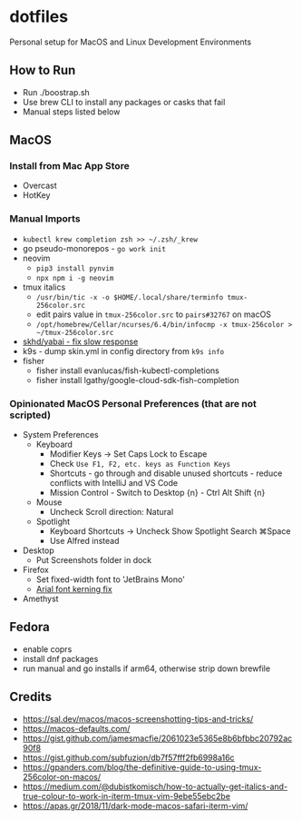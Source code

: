 # dotfiles

Personal setup for MacOS and Linux Development Environments

## How to Run

- Run ./boostrap.sh
- Use brew CLI to install any packages or casks that fail
- Manual steps listed below

## MacOS

### Install from Mac App Store

- Overcast
- HotKey

### Manual Imports

- `kubectl krew completion zsh >> ~/.zsh/_krew`
- go pseudo-monorepos - `go work init`
- neovim
  - `pip3 install pynvim`
  - `npx npm i -g neovim`
- tmux italics
  - `/usr/bin/tic -x -o $HOME/.local/share/terminfo tmux-256color.src`
  - edit pairs value in `tmux-256color.src` to `pairs#32767` on macOS
  - `/opt/homebrew/Cellar/ncurses/6.4/bin/infocmp -x tmux-256color > ~/tmux-256color.src`
- [skhd/yabai - fix slow response](https://github.com/koekeishiya/skhd/issues/150)
- k9s - dump skin.yml in config directory from `k9s info`
- fisher
  - fisher install evanlucas/fish-kubectl-completions
  - fisher install lgathy/google-cloud-sdk-fish-completion

### Opinionated MacOS Personal Preferences (that are not scripted)

- System Preferences
  - Keyboard
    - Modifier Keys -> Set Caps Lock to Escape
    - Check `Use F1, F2, etc. keys as Function Keys`
    - Shortcuts - go through and disable unused shortcuts - reduce conflicts with IntelliJ and VS Code
    - Mission Control - Switch to Desktop {n} - Ctrl Alt Shift {n}
  - Mouse
    - Uncheck Scroll direction: Natural
  - Spotlight
    - Keyboard Shortcuts -> Uncheck Show Spotlight Search ⌘Space
    - Use Alfred instead
- Desktop
  - Put Screenshots folder in dock
- Firefox
  - Set fixed-width font to 'JetBrains Mono'
  - [Arial font kerning fix](https://bugzilla.mozilla.org/show_bug.cgi?id=1366880)
- Amethyst

## Fedora

- enable coprs
- install dnf packages
- run manual and go installs if arm64, otherwise strip down brewfile

## Credits

- <https://sal.dev/macos/macos-screenshotting-tips-and-tricks/>
- <https://macos-defaults.com/>
- <https://gist.github.com/jamesmacfie/2061023e5365e8b6bfbbc20792ac90f8>
- <https://gist.github.com/subfuzion/db7f57fff2fb6998a16c>
- <https://gpanders.com/blog/the-definitive-guide-to-using-tmux-256color-on-macos/>
- <https://medium.com/@dubistkomisch/how-to-actually-get-italics-and-true-colour-to-work-in-iterm-tmux-vim-9ebe55ebc2be>
- <https://apas.gr/2018/11/dark-mode-macos-safari-iterm-vim/>
